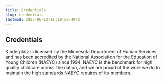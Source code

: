 ```yaml
---
title: Credentials
slug: credentials
lastmod: 2023-06-13T11:19:50.494Z
---
```

## Credentials

Kinderplatz is licensed by the Minnesota Department of Human Services and has been accredited by the National Association for the Education of Young Children (NAEYC) since 1994. NAEYC is the benchmark for high quality childcare across the nation, and we are proud of the work we do to maintain the high standards NAEYC requires of its members.
